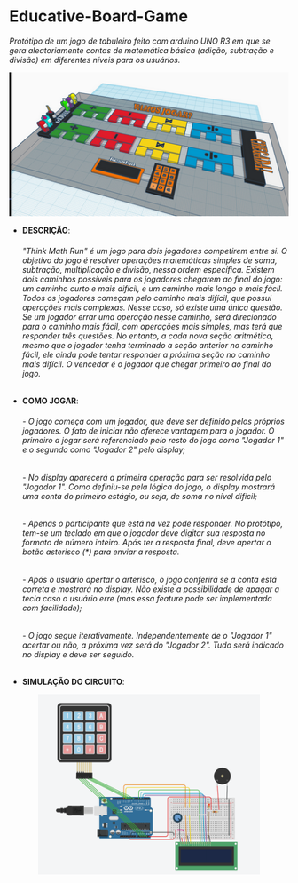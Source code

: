 # Educative-Board-Game

*Protótipo de um jogo de tabuleiro feito com arduino UNO R3 em que se gera aleatoriamente contas de matemática básica (adição, subtração e divisão) em diferentes níveis para os usuários.*

<p align="center">
  <img src="img/design.png" />
</p>

* **DESCRIÇÃO**:

  ###### "Think Math Run" é um jogo para dois jogadores competirem entre si. O objetivo do jogo é resolver operações matemáticas simples de soma, subtração, multiplicação e divisão, nessa ordem específica. Existem dois caminhos possíveis para os jogadores chegarem ao final do jogo: um caminho curto e mais difícil, e um caminho mais longo e mais fácil. Todos os jogadores começam pelo caminho mais difícil, que possui operações mais complexas. Nesse caso, só existe uma única questão. Se um jogador errar uma operação nesse caminho, será direcionado para o caminho mais fácil, com operações mais simples, mas terá que responder três questões. No entanto, a cada nova seção aritmética, mesmo que o jogador tenha terminado a seção anterior no caminho fácil, ele ainda pode tentar responder a próxima seção no caminho mais difícil. O vencedor é o jogador que chegar primeiro ao final do jogo.
  
  
* **COMO JOGAR**:
 
  ###### - O jogo começa com um jogador, que deve ser definido pelos próprios jogadores. O fato de iniciar não oferece vantagem para o jogador. O primeiro a jogar será referenciado pelo resto do jogo como "Jogador 1" e o segundo como "Jogador 2" pelo display;
  
  ###### - No display aparecerá a primeira operação para ser resolvida pelo "Jogador 1". Como definiu-se pela lógica do jogo, o display mostrará uma conta do primeiro estágio, ou seja, de soma no nível difícil;
  
  ###### - Apenas o participante que está na vez pode responder. No protótipo, tem-se um teclado em que o jogador deve digitar sua resposta no formato de número inteiro. Após ter a resposta final, deve apertar o botão asterisco (*) para enviar a resposta. 
  
  ###### - Após o usuário apertar o arterisco, o jogo conferirá se a conta está correta e mostrará no display. Não existe a possibilidade de apagar a tecla caso o usuário erre (mas essa feature pode ser implementada com facilidade);
  
  ###### - O jogo segue iterativamente. Independentemente de o "Jogador 1" acertar ou não, a próxima vez será do "Jogador 2". Tudo será indicado no display e deve ser seguido.
  
  
 * **SIMULAÇÃO DO CIRCUITO**:

<p align="center">
  <img src="img/circuito.png" width="400px"/>
</p>
